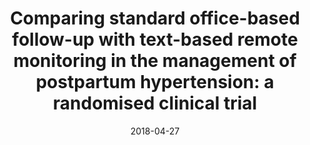 ---
articlename2: Heart Safe Motherhood
title: >-
  Comparing standard office-based follow-up with text-based remote monitoring in the management of postpartum hypertension: a randomised clinical trial
date: 2018-04-27
summary: >-
  Text-based monitoring is more effective in obtaining blood pressures and meeting current clinical guidelines in the immediate postdischarge period in women with pregnancy-related hypertension compared with traditional office-based follow-up.
authors: >-
  Hirshberg A, Downes K, Srinivas S
externallink: 'http://qualitysafety.bmj.com/content/early/2018/04/26/bmjqs-2018-007837'
journal: BMJ Qual Saf.
---